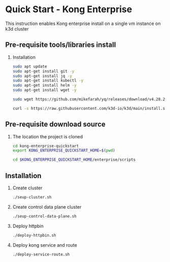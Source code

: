 # Quick Start - Kong Enterprise

This instruction enables Kong enterprise install on a single vm instance on k3d cluster

## Pre-requisite tools/libraries install

1. Installation
    ```bash
    sudo apt update
    sudo apt-get install git -y
    sudo apt-get install jq -y
    sudo apt-get install kubectl -y
    sudo apt-get install helm -y
    sudo apt-get install wget -y

    sudo wget https://github.com/mikefarah/yq/releases/download/v4.28.2/yq_linux_amd64.tar.gz -O - | tar xz && sudo mv yq_linux_amd64 /usr/bin/yq

    curl -s https://raw.githubusercontent.com/k3d-io/k3d/main/install.sh | bash
    ```
    
## Pre-requisite download source

1. The location the project is cloned
    ```bash
    cd kong-enterprise-quickstart
    export KONG_ENTERPRISE_QUICKSTART_HOME=$(pwd)
    
    cd $KONG_ENTERPRISE_QUICKSTART_HOME/enterprise/scripts
    ```

## Installation

1. Create cluster
    ```bash
    ./seup-cluster.sh
    ```

2. Create control data plane cluster
    ```bash
    ./seup-control-data-plane.sh
    ```

3. Deploy httpbin
    ```bash
    ./deploy-httpbin.sh
    ```

4. Deploy kong service and route
    ```bash
    ./deploy-service-route.sh
    ```

